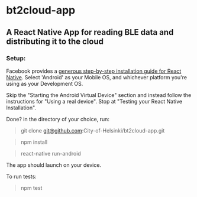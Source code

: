 # bt2cloud-app

## A React Native App for reading BLE data and distributing it to the cloud

### Setup:

Facebook provides a [generous step-by-step installation guide for React Native](https://facebook.github.io/react-native/docs/getting-started.html). Select 'Android' as your Mobile OS, and whichever platform you're using as your Development OS.

Skip the "Starting the Android Virtual Device" section and instead follow the instructions for "Using a real device". Stop at "Testing your React Native Installation".

Done? in the directory of your choice, run:

> git clone git@github.com:City-of-Helsinki/bt2cloud-app.git

> npm install

> react-native run-android

The app should launch on your device.

To run tests:

> npm test